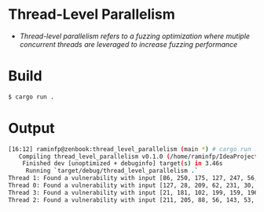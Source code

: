 # Thread-Level Parallelism

* _Thread-level parallelism refers to a fuzzing optimization where mutiple concurrent threads are leveraged to increase fuzzing performance_


# Build

```bash
$ cargo run .
```

# Output

```bash
[16:12] raminfp@zenbook:thread_level_parallelism (main *) # cargo run .
   Compiling thread_level_parallelism v0.1.0 (/home/raminfp/IdeaProjects/Executor/thread_level_parallelism)
    Finished dev [unoptimized + debuginfo] target(s) in 3.46s
     Running `target/debug/thread_level_parallelism .`
Thread 1: Found a vulnerability with input [86, 250, 175, 127, 247, 56, 31, 231, 28, 0, 104, 250, 152, 1, 65, 20, 203, 253, 178, 41, 110, 14, 4, 108, 167, 186, 252, 235, 49, 249, 151, 208, 31]
Thread 0: Found a vulnerability with input [127, 28, 209, 62, 231, 30, 88, 97, 54, 199, 87, 177, 191, 69, 180, 5, 248, 59, 151, 92, 3, 90, 84, 216, 78, 213, 253, 9, 58, 251, 40, 201, 69, 45, 190, 75, 64, 219]
Thread 3: Found a vulnerability with input [21, 181, 102, 199, 159, 196, 88, 202, 131, 131, 60, 117, 116, 33, 64, 34, 80, 62, 199, 222, 33, 46, 108, 117, 195, 212, 152, 122, 92, 142, 105, 127, 166]
Thread 2: Found a vulnerability with input [211, 205, 88, 56, 143, 53, 202, 205, 168, 102, 22, 169, 180, 69, 97, 40, 98, 160, 176, 197, 227, 79, 108, 47, 20, 99, 224, 111, 114, 133, 10, 23, 88, 227, 116, 249, 17, 176, 142, 147, 82, 64, 124, 250]

```